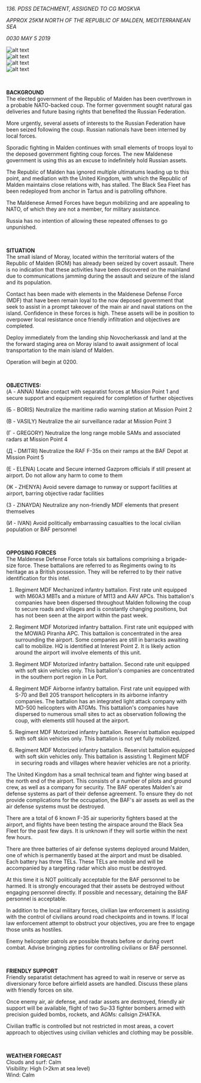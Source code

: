 *136. PDSS DETACHMENT, ASSIGNED TO CG MOSKVA*

*APPROX 25KM NORTH OF THE REPUBLIC OF MALDEN, MEDITERRANEAN SEA*

*0030 MAY 5 2019*

![alt text](https://github.com/WulfyWulf/CLIMB-MOUNT-OLYMPUS/blob/master/m01.PNG "m01")
<br />
![alt text](https://github.com/WulfyWulf/CLIMB-MOUNT-OLYMPUS/blob/master/m02.PNG "m02")
<br />
![alt text](https://github.com/WulfyWulf/CLIMB-MOUNT-OLYMPUS/blob/master/m03.PNG "m03")
<br />
![alt text](https://github.com/WulfyWulf/CLIMB-MOUNT-OLYMPUS/blob/master/a01.PNG "a01")

<br />

**BACKGROUND**
<br />
The elected government of the Republic of Malden has been overthrown in a probable NATO-backed coup. The former government sought natural gas deliveries and future basing rights that benefited the Russian Federation.

More urgently, several assets of interests to the Russian Federation have been seized following the coup. Russian nationals have been interned by local forces.

Sporadic fighting in Malden continues with small elements of troops loyal to the deposed government fighting coup forces. The new Maldenese government is using this as an excuse to indefinitely hold Russian assets.

The Republic of Malden has ignored multiple ultimatums leading up to this point, and mediation with the United Kingdom, with which the Republic of Malden maintains close relations with, has stalled. The Black Sea Fleet has been redeployed from anchor in Tartus and is patrolling offshore.

The Maldenese Armed Forces have begun mobilizing and are appealing to NATO, of which they are not a member, for military assistance.

Russia has no intention of allowing these repeated offenses to go unpunished.

<br />

**SITUATION**
<br />
The small island of Moray, located within the territorial waters of the Republic of Malden (ROM) has already been seized by covert assault. There is no indication that these activities have been discovered on the mainland due to communications jamming during the assault and seizure of the island and its population.

Contact has been made with elements in the Maldenese Defense Force (MDF) that have been remain loyal to the now deposed government that seek to assist in a prompt takeover of the main air and naval stations on the island. Confidence in these forces is high. These assets will be in position to overpower local resistance once friendly infiltration and objectives are completed.

Deploy immediately from the landing ship Novocherkassk and land at the the forward staging area on Moray island to await assignment of local transportation to the main island of Malden. 

Operation will begin at 0200.

<br />

**OBJECTIVES:**
<br />
(А - ANNA) Make contact with separatist forces at Mission Point 1 and secure support and equipment required for completion of further objectives

(Б - BORIS) Neutralize the maritime radio warning station at Mission Point 2

(В - VASILY) Neutralize the air surveillance radar at Mission Point 3

(Г - GREGORY) Neutralize the long range mobile SAMs and associated radars at Mission Point 4

(Д - DMITRI) Neutralize the RAF F-35s on their ramps at the BAF Depot at Mission Point 5

(Е - ELENA) Locate and Secure interned Gazprom officials if still present at airport. Do not allow any harm to come to them

(Ж - ZHENYA) Avoid severe damage to runway or support facilities at airport, barring objective radar facilities

(З - ZINAYDA) Neutralize any non-friendly MDF elements that present themselves

(И - IVAN) Avoid politically embarrassing casualties to the local civilian population or BAF personnel

<br />

**OPPOSING FORCES**
<br />
The Maldenese Defense Force totals six battalions comprising a brigade-size force. These battalions are referred to as Regiments owing to its heritage as a British possession. They will be referred to by their native identification for this intel.

1. Regiment MDF
Mechanized infantry battalion. First rate unit equipped with M60A3 MBTs and a mixture of M113 and AAV APCs. This battalion's companies have been dispersed throughout Malden following the coup to secure roads and villages and is constantly changing positions, but has not been seen at the airport within the past week.

2. Regiment MDF
Motorized infantry battalion. First rate unit equipped with the MOWAG Piranha APC. This battalion is concentrated in the area surrounding the airport. Some companies are still in barracks awaiting call to mobilize. HQ is identified at Interest Point 2. It is likely action around the airport will involve elements of this unit.

3. Regiment MDF
Motorized infantry battalion. Second rate unit equipped with soft skin vehicles only. This battalion's companies are concentrated in the southern port region in Le Port.

4. Regiment MDF
Airborne infantry battalion. First rate unit equipped with S-70 and Bell 205 transport helicopters in its airborne infantry companies. The battalion has an integrated light attack company with MD-500 helicopters with ATGMs. This battalion's companies have dispersed to numerous small sites to act as observation following the coup, with elements still housed at the airport.

5. Regiment MDF
Motorized infantry battalion. Reservist battalion equipped with soft skin vehicles only. This battalion is not yet fully mobilized.

6. Regiment MDF
Motorized infantry battalion. Reservist battalion equipped with soft skin vehicles only. This battalion is assisting 1. Regiment MDF in securing roads and villages where heavier vehicles are not a priority.

The United Kingdom has a small technical team and fighter wing based at the north end of the airport. This consists of a number of pilots and ground crew, as well as a company for security. The BAF operates Malden's air defense systems as part of their defense agreement. To ensure they do not provide complications for the occupation, the BAF's air assets as well as the air defense systems must be destroyed.

There are a total of 6 known F-35 air superiority fighters based at the airport, and flights have been testing the airspace around the Black Sea Fleet for the past few days. It is unknown if they will sortie within the next few hours.

There are three batteries of air defense systems deployed around Malden, one of which is permanently based at the airport and must be disabled. Each battery has three TELs. These TELs are mobile and will be accompanied by a targeting radar which also must be destroyed.

At this time it is NOT politically acceptable for the BAF personnel to be harmed. It is strongly encouraged that their assets be destroyed without engaging personnel directly. If possible and necessary, detaining the BAF personnel is acceptable.

In addition to the local military forces, civilian law enforcement is assisting with the control of civilians around road checkpoints and in towns. If local law enforcement attempt to obstruct your objectives, you are free to engage those units as hostiles.

Enemy helicopter patrols are possible threats before or during overt combat. Advise bringing zipties for controlling civilians or BAF personnel.

<br />

**FRIENDLY SUPPORT**
<br />
Friendly separatist detachment has agreed to wait in reserve or serve as diversionary force before airfield assets are handled. Discuss these plans with friendly forces on site.

Once enemy air, air defense, and radar assets are destroyed, friendly air support will be available, flight of two Su-33 fighter bombers armed with precision guided bombs, rockets, and AGMs: callsign ZHATKA.

Civilian traffic is controlled but not restricted in most areas, a covert approach to objectives using civilian vehicles and clothing may be possible.

<br />

**WEATHER FORECAST**
<br />
Clouds and surf: Calm
<br />
Visibility: High (>2km at sea level)
<br />
Wind: Calm
